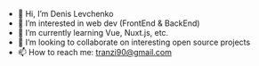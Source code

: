 - 👋 Hi, I’m Denis Levchenko
- 👀 I’m interested in web dev (FrontEnd & BackEnd)
- 🌱 I’m currently learning Vue, Nuxt.js, etc. 
- 💞️ I’m looking to collaborate on interesting open source projects
- 📫 How to reach me: tranzi90@gmail.com

<!---
tranzi90/tranzi90 is a ✨ special ✨ repository because its `README.md` (this file) appears on your GitHub profile.
You can click the Preview link to take a look at your changes.
--->
